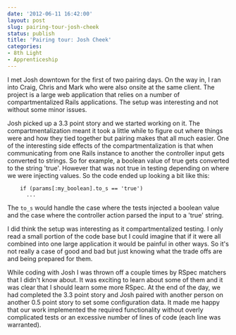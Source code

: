 ```yaml
---
date: '2012-06-11 16:42:00'
layout: post
slug: pairing-tour-josh-cheek 
status: publish
title: 'Pairing tour: Josh Cheek'
categories:
- 8th Light
- Apprenticeship 
---
```


I met Josh downtown for the first of two pairing days. On the way in, I ran into Craig, Chris and Mark who were also onsite at the same client. The project is a large web application that relies on a number of compartmentalized Rails applications. The setup was interesting and not without some minor issues.

Josh picked up a 3.3 point story and we started working on it. The compartmentalization meant it took a little while to figure out where things were and how they tied together but pairing makes that all much easier. One of the interesting side effects of the compartmentalization is that when communicating from one Rails instance to another the controller input gets converted to strings. So for example, a boolean value of true gets converted to the string 'true'. However that was not true in testing depending on where we were injecting values. So the code ended up looking a bit like this:

        if (params[:my_boolean].to_s == 'true')
          ...

The `to_s` would handle the case where the tests injected a boolean value and the case where the controller action parsed the input to a 'true' string.

I did think the setup was interesting as it compartmentalized testing. I only read a small portion of the code base but I could imagine that if it were all combined into one large application it would be painful in other ways. So it's not really a case of good and bad but just knowing what the trade offs are and being prepared for them.

While coding with Josh I was thrown off a couple times by RSpec matchers that I didn't know about. It was exciting to learn about some of them and it was clear that I should learn some more RSpec. At the end of the day, we had completed the 3.3 point story and Josh paired with another person on another 0.5 point story to set some configuration data. It made me happy that our work implemented the required functionality without overly complicated tests or an excessive number of lines of code (each line was warranted).

